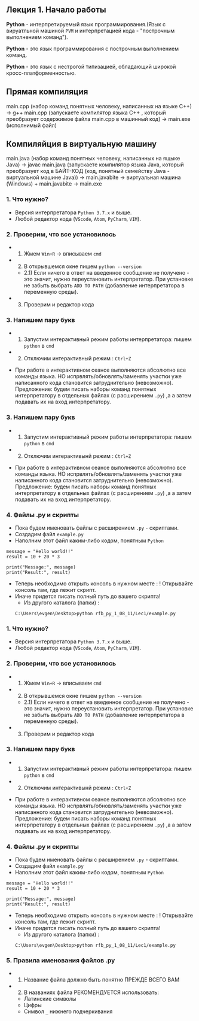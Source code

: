 ## Лекция 1. Начало работы

**Python** - интерпретируемый язык программирования.(Язык с вируатльной машиной `PVM` и интерпретацией кода - "построчным выполнением команд").

**Python** - это язык программирования с построчным выполнением команд.

**Python** - это язык с нестрогой типизацией, обладающий широкой кросс-платформенностью.

## Прямая компиляция
main.cpp (набор команд понятных человеку, написанных на языке C++) -> g++ main.cpp (запускаете компилятор языка C++ , который преобразует содержимое файла main.cpp в машинный код) -> main.exe (исполнимый файл)

## Компиляйция в виртуальную машину
main.java (набор команд понятных человеку, написанных на ящыке Java) -> javac main.java (запускаете компилятор языка Java, который преобразует код в БАЙТ-КОД (код, понятный семейству Java - виртуальной машине Java)) -> main.javabite -> виртуальная машина (Windows) + main.javabite -> main.exe


### 1. Что нужно? 
* Версия интерпретатора `Python 3.7.x` и выше.
* Любой редактор кода (`VScode`, `Atom`, `PyCharm`, `VIM`).


### 2. Проверим, что все установилось
* 1) Жмем `Win+R` -> вписываем `cmd`
* 2) В открывшемся окне пишем `python --version`
    * 2.1) Если ничего в ответ на введенное сообщение не получено - это значит, нужно переустановить интерпретатор. При установке не забыть выбрать `ADD TO PATH` (добавление интерпретатора в переменную среды).

* 3) Проверим и редактор кода


### 3. Напишем пару букв
* 1) Запустим интерактивный режим работы интерпретатора: пишем  `python` в `cmd`
* 2) Отключим интерактивный режим : `Ctrl+Z`

* При работе в интерактивном сеансе выполняются абсолютно все команды языка. НО испрвлять/обновлять/заменять участки уже написанного кода становится затруднительно (невозможно). Предложение: будем писать наборы команд понятных интерпретатору в отдельных файлах (с расширением `.py`) ,а а затем подавать их на вход интерпретатору.

### 3. Напишем пару букв
* 1) Запустим интерактивный режим работы интерпретатора: пишем  `python` в `cmd`
* 2) Отключим интерактивынй режим : `Ctrl+Z`

* При работе в интерактивном сеансе выполняются абсолютно все команды языка. НО испрвлять/обновлять/заменять участки уже написанного кода становится затруднительно (невозможно). Предложение: будем писать наборы команд понятных интерпретатору в отдельных файлах (с расширением `.py`) ,а а затем подавать их на вход интерпретатору.


### 4. Файлы .py и скрипты
* Пока будем именовать файлы с расширением `.py` - скриптами.
* Создадим файл `example.py`
* Наполним этот файл каким-либо кодом, понятным `Python`
```
message = "Hello world!!"
result = 10 + 20 * 3

print("Message:", message)
print("Result:", result)
```
* Теперь необходимо открыть консоль в нужном месте : ! Открывайте консоль там, где лежит скрипт. 
* Иначе придется писать полный путь до вашего скрипта!
    * Из другого каталога (папки) :
    ```
    C:\Users\evgen\Desktop>python rfb_py_1_08_11/Lec1/example.py
    ```














### 1. Что нужно? 
* Версия интерпретатора `Python 3.7.x` и выше.
* Любой редактор кода (`VScode`, `Atom`, `PyCharm`, `VIM`).


### 2. Проверим, что все установилось
* 1) Жмем `Win+R` -> вписываем `cmd`
* 2) В открывшемся окне пишем `python --version`
    * 2.1) Если ничего в ответ на введенное сообщение не получено - это значит, нужно переустановить интерпретатор. При установке не забыть выбрать `ADD TO PATH` (добавление интерпретатора в переменную среды).

* 3) Проверим и редактор кода


### 3. Напишем пару букв
* 1) Запустим интерактивный режим работы интерпретатора: пишем  `python` в `cmd`
* 2) Отключим интерактивынй режим : `Ctrl+Z`

* При работе в интерактивном сеансе выполняются абсолютно все команды языка. НО испрвлять/обновлять/заменять участки уже написанного кода становится затруднительно (невозможно). Предложение: будем писать наборы команд понятных интерпретатору в отдельных файлах (с расширением `.py`) ,а а затем подавать их на вход интерпретатору.


### 4. Файлы .py и скрипты
* Пока будем именовать файлы с расширением `.py` - скриптами.
* Создадим файл `example.py`
* Наполним этот файл каким-либо кодом, понятным `Python`
```
message = "Hello world!!"
result = 10 + 20 * 3

print("Message:", message)
print("Result:", result)
```
* Теперь необходимо открыть консоль в нужном месте : ! Открывайте консоль там, где лежит скрипт. 
* Иначе придется писать полный путь до вашего скрипта!
    * Из другого каталога (папки) :
    ```
    C:\Users\evgen\Desktop>python rfb_py_1_08_11/Lec1/example.py
    ```

### 5. Правила именования файлов .py
* 1) Название файла должно быть понятно ПРЕЖДЕ ВСЕГО ВАМ
* 2) В названиях файла РЕКОМЕНДУЕТСЯ использовать:
    * Латинские символы
    * Цифры
    * Символ `_` нижнего подчеркивания

